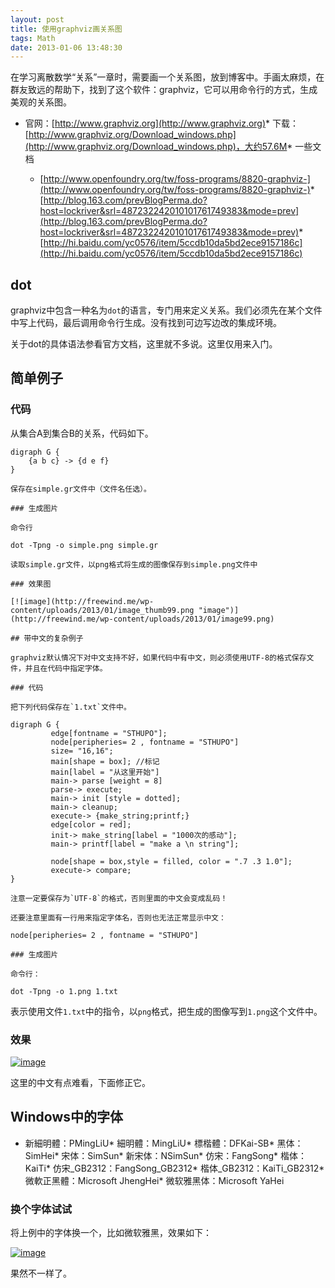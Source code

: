 ```yaml
---
layout: post
title: 使用graphviz画关系图
tags: Math
date: 2013-01-06 13:48:30
---
```


在学习离散数学“关系”一章时，需要画一个关系图，放到博客中。手画太麻烦，在群友致远的帮助下，找到了这个软件：graphviz，它可以用命令行的方式，生成美观的关系图。

*   官网：[http://www.graphviz.org](http://www.graphviz.org)*   下载：[http://www.graphviz.org/Download_windows.php](http://www.graphviz.org/Download_windows.php)，大约57.6M*   一些文档

    *   [http://www.openfoundry.org/tw/foss-programs/8820-graphviz-](http://www.openfoundry.org/tw/foss-programs/8820-graphviz-)*   [http://blog.163.com/prevBlogPerma.do?host=lockriver&srl=487232242010101761749383&mode=prev](http://blog.163.com/prevBlogPerma.do?host=lockriver&srl=487232242010101761749383&mode=prev)*   [http://hi.baidu.com/yc0576/item/5ccdb10da5bd2ece9157186c](http://hi.baidu.com/yc0576/item/5ccdb10da5bd2ece9157186c)

## dot

graphviz中包含一种名为`dot`的语言，专门用来定义关系。我们必须先在某个文件中写上代码，最后调用命令行生成。没有找到可边写边改的集成环境。

关于dot的具体语法参看官方文档，这里就不多说。这里仅用来入门。

## 简单例子

### 代码

从集合A到集合B的关系，代码如下。

    digraph G {
        {a b c} -> {d e f}
    }

    保存在simple.gr文件中（文件名任选）。

    ### 生成图片

    命令行

    dot -Tpng -o simple.png simple.gr

    读取simple.gr文件，以png格式将生成的图像保存到simple.png文件中

    ### 效果图

    [![image](http://freewind.me/wp-content/uploads/2013/01/image_thumb99.png "image")](http://freewind.me/wp-content/uploads/2013/01/image99.png)

    ## 带中文的复杂例子

    graphviz默认情况下对中文支持不好，如果代码中有中文，则必须使用UTF-8的格式保存文件，并且在代码中指定字体。

    ### 代码

    把下列代码保存在`1.txt`文件中。

    digraph G {
             edge[fontname = "STHUPO"];
             node[peripheries= 2 , fontname = "STHUPO"]
             size= "16,16";
             main[shape = box]; //标记 
             main[label = "从这里开始"]
             main-> parse [weight = 8] 
             parse-> execute;
             main-> init [style = dotted];
             main-> cleanup;
             execute-> {make_string;printf;}
             edge[color = red];
             init-> make_string[label = "1000次的感动"];
             main-> printf[label = "make a \n string"];

             node[shape = box,style = filled, color = ".7 .3 1.0"];
             execute-> compare;
    }

    注意一定要保存为`UTF-8`的格式，否则里面的中文会变成乱码！

    还要注意里面有一行用来指定字体名，否则也无法正常显示中文：

    node[peripheries= 2 , fontname = "STHUPO"] 

    ### 生成图片

    命令行：

    dot -Tpng -o 1.png 1.txt

表示使用文件`1.txt`中的指令，以`png`格式，把生成的图像写到`1.png`这个文件中。

### 效果

[![image](http://freewind.me/wp-content/uploads/2013/01/image_thumb100.png "image")](http://freewind.me/wp-content/uploads/2013/01/image100.png)

这里的中文有点难看，下面修正它。

## Windows中的字体

*   新細明體：PMingLiU*   細明體：MingLiU*   標楷體：DFKai-SB*   黑体：SimHei*   宋体：SimSun*   新宋体：NSimSun*   仿宋：FangSong*   楷体：KaiTi*   仿宋_GB2312：FangSong_GB2312*   楷体_GB2312：KaiTi_GB2312*   微軟正黑體：Microsoft JhengHei*   微软雅黑体：Microsoft YaHei

### 换个字体试试

将上例中的字体换一个，比如微软雅黑，效果如下：

[![image](http://freewind.me/wp-content/uploads/2013/01/image_thumb101.png "image")](http://freewind.me/wp-content/uploads/2013/01/image101.png)

果然不一样了。
